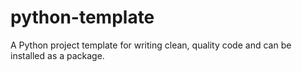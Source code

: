 # python-template
A Python project template for writing clean, quality code and can be installed as a package.  
